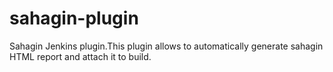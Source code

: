 sahagin-plugin
======================

Sahagin Jenkins plugin.This plugin allows to automatically generate sahagin HTML report and attach it to build.
